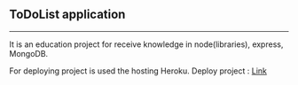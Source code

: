 ## ToDoList application

---

It is an education project for receive knowledge in node(libraries), express, MongoDB.

For deploying project is used the hosting Heroku.
Deploy project : [Link](https://to-do-list-hlazunov.herokuapp.com)
